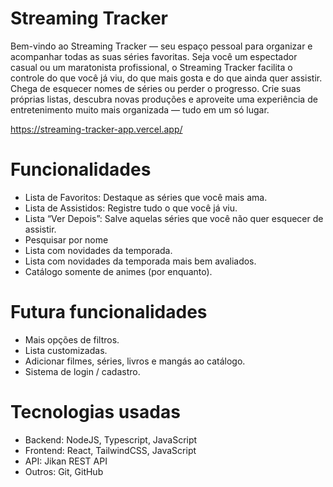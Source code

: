 # Streaming Tracker
Bem-vindo ao Streaming Tracker — seu espaço pessoal para organizar e acompanhar todas as suas séries favoritas. Seja você um espectador casual ou um maratonista profissional, o Streaming Tracker facilita o controle do que você já viu, do que mais gosta e do que ainda quer assistir. Chega de esquecer nomes de séries ou perder o progresso. Crie suas próprias listas, descubra novas produções e aproveite uma experiência de entretenimento muito mais organizada — tudo em um só lugar.

https://streaming-tracker-app.vercel.app/

# Funcionalidades

- Lista de Favoritos: Destaque as séries que você mais ama.
- Lista de Assistidos: Registre tudo o que você já viu.
- Lista “Ver Depois”: Salve aquelas séries que você não quer esquecer de assistir.
- Pesquisar por nome
- Lista com novidades da temporada.
- Lista com novidades da temporada mais bem avaliados.
- Catálogo somente de animes (por enquanto).

# Futura funcionalidades

- Mais opções de filtros.
- Lista customizadas.
- Adicionar filmes, séries, livros e mangás ao catálogo.
- Sistema de login / cadastro.

# Tecnologias usadas

- Backend: NodeJS, Typescript, JavaScript
- Frontend: React, TailwindCSS, JavaScript
- API: Jikan REST API
- Outros: Git, GitHub
